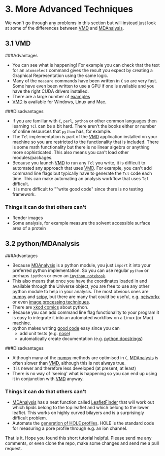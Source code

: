 # 3. More Advanced Techniques

We won't go through any problems in this section but will instead just look at some of the differences between [VMD](http://www.ks.uiuc.edu/Research/vmd/) and [MDAnalysis](https://code.google.com/p/mdanalysis/).

## 3.1 VMD

###Advantages

- You can see what is happening! For example you can check that the text for an `atomselect` command gives the result you expect by creating a Graphical Representation using the same logic.
- Many of the `measure` commands have been written in `C` so are very fast. Some have even been written to use a GPU if one is available and you have the right CUDA drivers installed.
- There are a large number of [examples](http://www.ks.uiuc.edu/Research/vmd/script_library/) 
- [VMD](http://www.ks.uiuc.edu/Research/vmd/) is available for Windows, Linux and Mac.


###Disadvantages

- If you are familiar with `C`, `perl`, `python` or other common languages then learning `Tcl` can be a bit hard. There aren't the books either or number of online resources that `python` has, for example.
- The `Tcl` implementation is part of the [VMD](http://www.ks.uiuc.edu/Research/vmd/) application installed on your machine so you are restricted to the functionality that is included. There is some math functionality but there is no linear algebra or anything more sophisticated. This also means you can't load other modules/packages.
- Because you launch [VMD](http://www.ks.uiuc.edu/Research/vmd/) to run any `Tcl` you write, it is difficult to automated any approach that uses [VMD](http://www.ks.uiuc.edu/Research/vmd/). For example, you can't add command line flags but typically have to generate the `Tcl` code each time. This can make automating an analysis workflow that uses `Tcl` difficult.
- It is more difficult to ""write good code" since there is no testing framework.

### Things it can do that others can't

- Render images
- Some analysis, for example measure the solvent accessible surface area of a protein

## 3.2 python/MDAnalysis

###Advantages

- Because [MDAnalysis](https://code.google.com/p/mdanalysis/) is a python module, you just `import` it into your preferred python implementation. So you can use regular `python` or perhaps `ipython` or even an [`ipython notebook`](http://ipython.org/notebook.html). 
- This also means that once you have the coordinates loaded in and available through the Universe object, you are free to use any other python module to help in your analysis. The most obvious ones are [numpy](http://www.numpy.org) and [scipy](http://www.scipy.org), but there are many that could be useful, e.g. [networkx](https://networkx.github.io) or even [image processing techniques](http://pubs.rsc.org/en/Content/ArticleLanding/2014/FD/c3fd00131h).
- There are [xkcd comics](http://xkcd.com/353/) about python.
- Because you can add command line flag functionality to your program it is easy to integrate it into an automated workflow on a Linux (or Mac) machine.
- python makes writing [good code](http://www.xkcd.com/844/) easy since you can 
	- add unit tests (e.g. [nose](https://nose.readthedocs.org/en/latest/))
	- automatically create documentation (e.g. [python docstrings](http://www.pythonforbeginners.com/basics/python-docstrings))

	
###Disadvantages

- Although many of the [numpy](http://www.numpy.org) methods are optimised in `C`, [MDAnalysis](https://code.google.com/p/mdanalysis/) is often slower than [VMD](http://www.ks.uiuc.edu/Research/vmd/), although this is not always true.
- It is newer and therefore less developed (at present, at least)
- There is no way of 'seeing' what is happening so you can end up using it in conjunction with [VMD](http://www.ks.uiuc.edu/Research/vmd/) anyway.

### Things it can do that others can't

- [MDAnalysis](https://code.google.com/p/mdanalysis/) has a neat function called [LeafletFinder](https://mdanalysis.googlecode.com/svn/trunk/doc/html/documentation_pages/analysis/leaflet.html) that will work out which lipids belong to the top leaflet and which belong to the lower leaflet. This works on highly curved bilayers and is a surprisingly difficult problem.
- Automate the [generation of HOLE profiles](https://pythonhosted.org/MDAnalysis/documentation_pages/analysis/hole.html). HOLE is the standard code for measuring a pore profile through e.g. an ion channel.

That is it. Hope you found this short tutorial helpful. Please send me any comments, or even clone the repo, make some changes and send me a pull request.